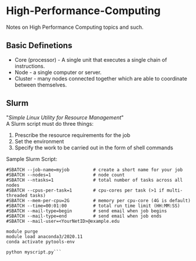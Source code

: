 # High-Performance-Computing
Notes on High Performance Computing topics and such.

## Basic Definetions
* Core (processor) - A single unit that executes a single chain of instructions.
* Node - a single computer or server.
* Cluster - many nodes connected together which are able to coordinate between themselves.

## Slurm
"_Simple Linux Utility for Resource Management_" <br />
A Slurm script must do three things: <br />
1. Prescribe the resource requirements for the job
2. Set the environment
3. Specify the work to be carried out in the form of shell commands

Sample Slurm Script:
```#!/bin/bash
#SBATCH --job-name=myjob         # create a short name for your job
#SBATCH --nodes=1                # node count
#SBATCH --ntasks=1               # total number of tasks across all nodes
#SBATCH --cpus-per-task=1        # cpu-cores per task (>1 if multi-threaded tasks)
#SBATCH --mem-per-cpu=2G         # memory per cpu-core (4G is default)
#SBATCH --time=00:01:00          # total run time limit (HH:MM:SS)
#SBATCH --mail-type=begin        # send email when job begins
#SBATCH --mail-type=end          # send email when job ends
#SBATCH --mail-user=<YourNetID>@example.edu

module purge
module load anaconda3/2020.11
conda activate pytools-env

python myscript.py```
